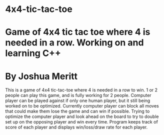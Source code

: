 # 4x4-tic-tac-toe
# Game of 4x4 tic tac toe where 4 is needed in a row. Working on and learning C++
# By Joshua Meritt

This is a game of 4x4 tic-tac-toe where 4 is needed in a row to win. 1 or 2 people can play this game, and is fully working for 2 people. 
Computer player can be played against if only one human player, but it still being worked on to be optimized. Currently computer player 
can block all moves that could make them lose the game and can win if possible. Trying to optimize the computer player and look ahead on 
the board to try to double set up on the opposing player and win every time. Program keeps track of score of each player and displays 
win/loss/draw rate for each player.
